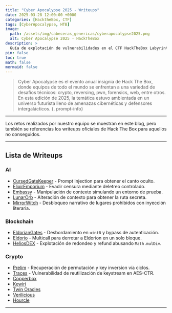 ```yaml
---
title: "Cyber Apocalypse 2025 - Writeups"
date: 2025-03-28 12:00:00 +0000
categories: [HacktheBox, CTF]
tags: [CyberApocalypse, HTB]
image:
  path: /assets/img/cabeceras_genericas/cyberapocalypse2025.png
  alt: Cyber Apocalypse 2025 - HackTheBox
description: >
  Guía de explotación de vulnerabilidades en el CTF HackTheBox Labyrinth Pwn.
pin: false  
toc: true   
math: false 
mermaid: false 
---
```


> Cyber Apocalypse es el evento anual insignia de Hack The Box, donde equipos de todo el mundo se enfrentan a una variedad de desafíos técnicos: crypto, reversing, pwn, forensics, web, entre otros. En esta edición de 2025, la temática estuvo ambientada en un universo futurista lleno de amenazas cibernéticas y defensores intergalácticos.
{. prompt-info}

---

Los retos realizados por nuestro equipo se muestran en este blog, pero también se referencias los writeups oficiales de Hack The Box para aquellos no conseguidos.

---
## Lista de Writeups

### AI

- [CursedGateKeeper](/writeups/cyberapocalypse2025/cursedgatekeeper) - Prompt Injection para obtener el canto oculto.
- [ElixirEmporium](/writeups/cyberapocalypse2025/elixiremporium) - Evadir censura mediante deletreo controlado.
- [Embassy](/writeups/cyberapocalypse2025/embassy) - Manipulación de contexto simulando un entorno de prueba.
- [LunarOrb](/writeups/cyberapocalypse2025/lunarorb) - Alteración de contexto para obtener la ruta secreta.
- [MirrorWitch](/writeups/cyberapocalypse2025/mirrorwitch) - Desbloqueo narrativo de lugares prohibidos con inyección literaria.

### Blockchain

- [EldorianGates](/writeups/cyberapocalypse2025/eldoriangates) - Desbordamiento en `uint8` y bypass de autenticación.
- [Eldorio](/writeups/cyberapocalypse2025/eldorio) - Multicall para derrotar a Eldorion en un solo bloque.
- [HeliosDEX](/writeups/cyberapocalypse2025/heliosdex) - Explotación de redondeo y refund abusando `Math.mulDiv`.

### Crypto

- [Prelim](/writeups/cyberapocalypse2025/prelim) - Recuperación de permutación y key inversion vía ciclos.
- [Traces](/writeups/cyberapocalypse2025/traces) - Vulnerabilidad de reutilización de keystream en AES-CTR.
- [Copperbox](https://github.com/hackthebox/cyber-apocalypse-2025/tree/main/crypto/Copperbox)
- [Kewiri](https://github.com/hackthebox/cyber-apocalypse-2025/tree/main/crypto/Kewiri)
- [Twin Oracles](https://github.com/hackthebox/cyber-apocalypse-2025/tree/main/crypto/Twin%20Oracles)
- [Verilicious](https://github.com/hackthebox/cyber-apocalypse-2025/tree/main/crypto/Verilicious)
- [Hourcle](https://github.com/hackthebox/cyber-apocalypse-2025/tree/main/crypto/hourcle)

---

